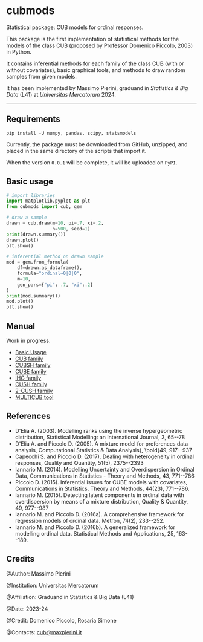 # cubmods
Statistical package: CUB models for ordinal responses.

This package is the first implementation of statistical methods for the models of the class CUB (proposed by Professor Domenico Piccolo, 2003) in Python.

It contains inferential methods for each family of the class CUB (with or without covariates), basic graphical tools, and methods to draw random samples from given models.

It has been implemented by Massimo Pierini, graduand in _Statistics & Big Data_ (L41) at _Universitas Mercatorum_ 2024.

***

## Requirements

```
pip install -U numpy, pandas, scipy, statsmodels
```

Currently, the package must be downloaded from GitHub, unzipped, and placed in the same directory of the scripts that import it.

When the version `0.0.1` will be complete, it will be uploaded on `PyPI`.

## Basic usage
```Python
# import libraries
import matplotlib.pyplot as plt
from cubmods import cub, gem

# draw a sample
drawn = cub.draw(m=10, pi=.7, xi=.2,
                 n=500, seed=1)
print(drawn.summary())
drawn.plot()
plt.show()

# inferential method on drawn sample
mod = gem.from_formula(
    df=drawn.as_dataframe(),
    formula="ordinal~0|0|0",
    m=10,
    gen_pars={"pi": .7, "xi":.2}
)
print(mod.summary())
mod.plot()
plt.show()
```

## Manual
Work in progress.

- [Basic Usage](Manual/01_basic_usage.md)
- [CUB family](Manual/02_cub_family.md)
- [CUBSH family](Manual/03_cubsh_family.md)
- [CUBE family](Manual/04_cube_family.md)
- [IHG family](Manual/06_ihg_family.md)
- [CUSH family](Manual/05_cush_family.md)
- [2-CUSH family](Manual/07_2cush_family.md)
- [MULTICUB tool](Manual/08_multicub.md)

## References
  - D'Elia A. (2003). Modelling ranks using the inverse hypergeometric distribution, Statistical Modelling: an International Journal, 3, 65--78
  - D'Elia A. and Piccolo D. (2005). A mixture model for preferences data analysis, Computational Statistics & Data Analysis},  \bold{49, 917--937
  - Capecchi S. and Piccolo D. (2017). Dealing with heterogeneity in ordinal responses, Quality and Quantity, 51(5), 2375--2393
  - Iannario M. (2014). Modelling Uncertainty and Overdispersion in Ordinal Data, Communications in Statistics - Theory and Methods, 43, 771--786
  - Piccolo D. (2015). Inferential issues for CUBE models with covariates, Communications in Statistics. Theory and Methods, 44(23), 771--786.
  - Iannario M. (2015). Detecting latent components in ordinal data with overdispersion by means of a mixture distribution, Quality & Quantity, 49, 977--987
  - Iannario M. and Piccolo D. (2016a). A comprehensive framework for regression models of ordinal data. Metron, 74(2), 233--252.
  - Iannario M. and Piccolo D. (2016b). A generalized framework for modelling ordinal data. Statistical Methods and Applications, 25, 163--189.

## Credits
@Author:      Massimo Pierini

@Institution: Universitas Mercatorum

@Affiliation: Graduand in Statistics & Big Data (L41)

@Date:        2023-24

@Credit:      Domenico Piccolo, Rosaria Simone

@Contacts:    cub@maxpierini.it
